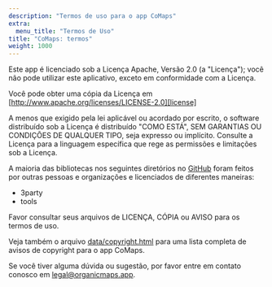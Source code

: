 ```yaml
---
description: "Termos de uso para o app CoMaps"
extra:
  menu_title: "Termos de Uso"
title: "CoMaps: termos"
weight: 1000
---
```


Este app é licenciado sob a Licença Apache, Versão 2.0 (a "Licença"); você
não pode utilizar este aplicativo, exceto em conformidade com a Licença.

Você pode obter uma cópia da Licença em
[http://www.apache.org/licenses/LICENSE-2.0][license]

A menos que exigido pela lei aplicável ou acordado por escrito, o software
distribuído sob a Licença é distribuído "COMO ESTÁ", SEM GARANTIAS OU
CONDIÇÕES DE QUALQUER TIPO, seja expresso ou implícito. Consulte a Licença
para a linguagem específica que rege as permissões e limitações sob a
Licença.

A maioria das bibliotecas nos seguintes diretórios no [GitHub][github] foram
feitos por outras pessoas e organizações e licenciados de diferentes
maneiras:

- 3party
- tools

Favor consultar seus arquivos de LICENÇA, CÓPIA ou AVISO para os termos de
uso.

Veja também o arquivo [data/copyright.html][copyright] para uma lista
completa de avisos de copyright para o app CoMaps.

Se você tiver alguma dúvida ou sugestão, por favor entre em contato conosco
em [legal@organicmaps.app](mailto:legal@organicmaps.app).

[github]: https://github.com/organicmaps/organicmaps
[license]: http://www.apache.org/licenses/LICENSE-2.0
[copyright]: https://github.com/organicmaps/organicmaps/blob/master/data/copyright.html
